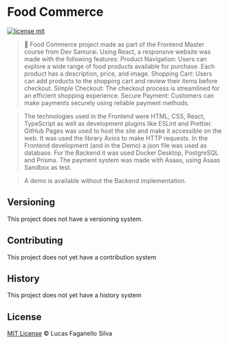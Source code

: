 # Food Commerce

[![license mit](https://img.shields.io/github/license/Luc4sf/Spotify-Alura)](https://github.com/Luc4sf/FoodCommerceBackend/blob/main/LICENSE.md)

> :rocket: Food Commerce project made as part of the Frontend Master course from Dev Samurai.
> Using React, a responsive website was made with the following features:
>   Product Navigation: Users can explore a wide range of food products available for purchase. Each product has a description, price, and image.
>   Shopping Cart: Users can add products to the shopping cart and review their items before checkout.
>   Simple Checkout: The checkout process is streamlined for an efficient shopping experience.
>   Secure Payment: Customers can make payments securely using reliable payment methods.

> The technologies used in the Frontend were HTML, CSS, React, TypeScript as well as development plugins like ESLint and Prettier. GitHub Pages was used to host the site and make it accessible on the web.
> It was used the library Axios to make HTTP requests. In the Frontend development (and in the Demo) a json file was used as database.
> For the Backend it was used Docker Desktop, PostgreSQL and Prisma. The payment system was made with Asaas, using Asaas Sandbox as test.

> A demo is available without the Backend implementation. 

## Versioning

This project does not have a versioning system.

## Contributing

This project does not yet have a contribution system

## History

This project does not yet have a history system

## License
[MIT License](https://github.com/Luc4sf/FoodCommerceBackend/blob/main/LICENSE.md) © Lucas Faganello Silva
